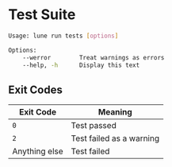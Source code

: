 # Test Suite

```bash
Usage: lune run tests [options]

Options:
    --werror        Treat warnings as errors
    --help, -h      Display this text
```

## Exit Codes

| Exit Code     | Meaning                  |
| ------------- | ------------------------ |
| `0`           | Test passed              |
| `2`           | Test failed as a warning |
| Anything else | Test failed              |
